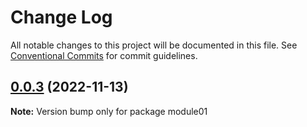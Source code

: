 # Change Log

All notable changes to this project will be documented in this file.
See [Conventional Commits](https://conventionalcommits.org) for commit guidelines.

## [0.0.3](https://github.com/sx13694658890/lerna-study/compare/v0.0.2...v0.0.3) (2022-11-13)

**Note:** Version bump only for package module01
